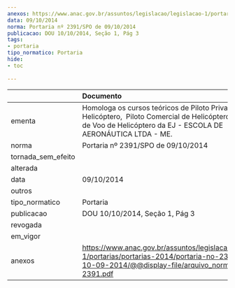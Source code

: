 ```yaml
---
anexos: https://www.anac.gov.br/assuntos/legislacao/legislacao-1/portarias/portarias-2014/portaria-no-2391-spo-de-10-09-2014/@@display-file/arquivo_norma/PA2014-2391.pdf
data: 09/10/2014
norma: Portaria nº 2391/SPO de 09/10/2014
publicacao: DOU 10/10/2014, Seção 1, Pág 3
tags:
- portaria
tipo_normatico: Portaria
hide: 
- toc 
 
---
```


|                    | Documento                                                                                                                                                                 |
|:-------------------|:--------------------------------------------------------------------------------------------------------------------------------------------------------------------------|
| ementa             | Homologa os cursos teóricos de Piloto Privado de Helicóptero,  Piloto Comercial de Helicóptero e Instrutor de Voo de Helicóptero da EJ - ESCOLA DE AERONÁUTICA LTDA - ME. |
| norma              | Portaria nº 2391/SPO de 09/10/2014                                                                                                                                        |
| tornada_sem_efeito |                                                                                                                                                                           |
| alterada           |                                                                                                                                                                           |
| data               | 09/10/2014                                                                                                                                                                |
| outros             |                                                                                                                                                                           |
| tipo_normatico     | Portaria                                                                                                                                                                  |
| publicacao         | DOU 10/10/2014, Seção 1, Pág 3                                                                                                                                            |
| revogada           |                                                                                                                                                                           |
| em_vigor           |                                                                                                                                                                           |
| anexos             | https://www.anac.gov.br/assuntos/legislacao/legislacao-1/portarias/portarias-2014/portaria-no-2391-spo-de-10-09-2014/@@display-file/arquivo_norma/PA2014-2391.pdf         |